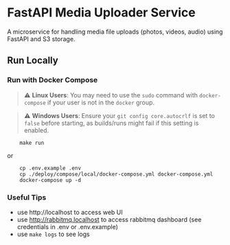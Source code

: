 # FastAPI Media Uploader Service

A microservice for handling media file uploads (photos, videos, audio) using FastAPI and S3 storage.

## Run Locally

### Run with Docker Compose

> :warning: **Linux Users**: You may need to use the `sudo` command with `docker-compose` if your user is not in the `docker` group.

> :warning: **Windows Users**: Ensure your `git config core.autocrlf` is set to `false` before starting, as builds/runs might fail if this setting is enabled.

```shell script
	make run
```

or

```shell script
	cp .env.example .env
	cp ./deploy/compose/local/docker-compose.yml docker-compose.yml
	docker-compose up -d
```

### Useful Tips

- use http://localhost to access web UI
- use http://rabbitmq.localhost to access rabbitmq dashboard (see credentials in .env or .env.example)
- use `make logs` to see logs
